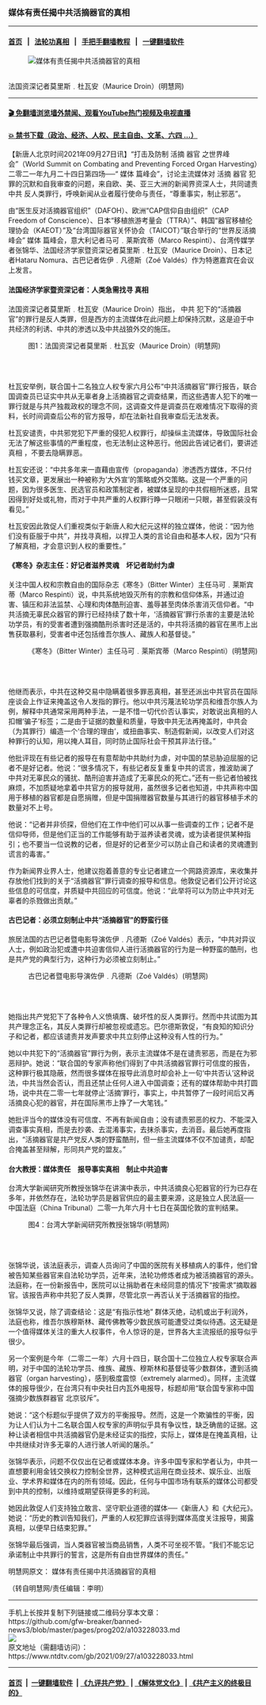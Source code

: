 ### 媒体有责任揭中共活摘器官的真相
------------------------

#### [首页](https://github.com/gfw-breaker/banned-news3/blob/master/README.md) &nbsp;&nbsp;|&nbsp;&nbsp; [法轮功真相](https://github.com/begood0513/basic/blob/master/README.md)  &nbsp;&nbsp;|&nbsp;&nbsp; [手把手翻墙教程](https://github.com/gfw-breaker/guides/wiki)  &nbsp;&nbsp;|&nbsp;&nbsp; [一键翻墙软件](https://github.com/gfw-breaker/nogfw/blob/master/README.md)  



<div><div class="featured_image">
 <figure>
  <img alt="媒体有责任揭中共活摘器官的真相" src="https://i.ntdtv.com/assets/uploads/2021/09/2021-09-27_190908-800x450.jpg"/>
 </figure><br/>
 <span class="caption">
  法国资深记者莫里斯﹒杜瓦安（Maurice Droin）(明慧网)
 </span>
</div>
</div><hr/>

#### [ 🎬  免翻墙浏览墙外禁闻、观看YouTube热门视频及电视直播](https://github.com/gfw-breaker/HelloWorld)

#### [ 💥  禁书下载（政治、经济、人权、民主自由、文革、六四 ...）](https://github.com/gfw-breaker/books/blob/master/README.md)

<div><div class="post_content" itemprop="articleBody">
 <p>
  【新唐人北京时间2021年09月27日讯】“打击及防制
  <ok href="https://www.ntdtv.com/gb/活摘.htm">
   活摘
  </ok>
  <ok href="https://www.ntdtv.com/gb/器官.htm">
   器官
  </ok>
  之世界峰会”（World Summit on Combating and Preventing Forced Organ Harvesting）二零二一年九月二十四日第四场──“
  <ok href="https://www.ntdtv.com/gb/媒体.htm">
   媒体
  </ok>
  篇峰会”，讨论主流媒体对
  <ok href="https://www.ntdtv.com/gb/活摘.htm">
   活摘
  </ok>
  <ok href="https://www.ntdtv.com/gb/器官.htm">
   器官
  </ok>
  犯罪的沉默和自我审查的问题，来自欧、美、亚三大洲的新闻界资深人士，共同谴责
  <ok href="https://www.ntdtv.com/gb/中共.htm">
   中共
  </ok>
  反人类罪行，呼唤新闻从业者履行使命与责任，“尊重事实，制止邪恶”。
 </p>
 <p>
  由“医生反对活摘器官组织”（DAFOH）、欧洲“CAP信仰自由组织”（CAP Freedom of Conscience）、日本“移植旅游考量会（TTRA）”、韩国“器官移植伦理协会（KAEOT）”及“台湾国际器官关怀协会（TAICOT）”联合举行的“世界反活摘峰会”
  <ok href="https://www.ntdtv.com/gb/媒体.htm">
   媒体
  </ok>
  篇峰会，意大利记者马可﹒莱斯宾蒂（Marco Respinti）、台湾传媒学者张锦华、法国经济学家暨资深记者莫里斯﹒杜瓦安（Maurice Droin）、日本记者Hataru Nomura、古巴记者佐伊﹒凡德斯（Zoé Valdés）作为特邀嘉宾在会议上发言。
 </p>
 <h4>
  法国经济学家暨资深记者：人类急需找寻
  <ok href="https://www.ntdtv.com/gb/真相.htm">
   真相
  </ok>
 </h4>
 <p>
  法国资深记者莫里斯﹒杜瓦安（Maurice Droin）指出，
  <ok href="https://www.ntdtv.com/gb/中共.htm">
   中共
  </ok>
  犯下的“活摘器官”的罪行是反人类罪，但是西方的主流媒体在此问题上却保持沉默，这是迫于中共经济的利诱、中共的渗透以及中共战狼外交的施压。
 </p>
 <figure class="wp-caption alignnone" id="attachment_103228039" style="width: 508px">
  <img alt="" class="size-full wp-image-103228039" src="https://i.ntdtv.com/assets/uploads/2021/09/2021-09-27_191243.jpg">
   <br/><figcaption class="wp-caption-text">
    图1：法国资深记者莫里斯﹒杜瓦安（Maurice Droin）(明慧网)
   </figcaption><br/>
  </img>
 </figure><br/>
 <p>
  杜瓦安举例，联合国十二名独立人权专家六月公布“中共活摘器官”罪行报告，联合国调查员已证实中共从无辜者身上活摘器官之调查结果，而这些遇害人犯下的唯一罪行就是与共产独裁政权的理念不同，这调查文件是调查员在艰难情况下取得的资料，长时间调查后公布的官方报导，却在法新社自我审查后无法发表。
 </p>
 <p>
  杜瓦安谴责，中共邪党犯下严重的侵犯人权罪行，却操纵主流媒体，导致国际社会无法了解这些事情的严重程度，也无法制止这种恶行。他因此告诫记者们，要讲述
  <ok href="https://www.ntdtv.com/gb/真相.htm">
   真相
  </ok>
  ，不要去隐瞒罪恶。
 </p>
 <p>
  杜瓦安还说：“中共多年来一直藉由宣传（propaganda）渗透西方媒体，不只付钱买文章，更发展出一种被称为‘大外宣’的策略或外交策略。这是一个严重的问题，因为很多医生、民选官员和政策制定者，被媒体呈现的中共假相所迷惑，且常因得到好处或礼物，而对于中共严重的人权罪行睁一只眼闭一只眼，甚至假装没有看见。”
 </p>
 <p>
  杜瓦安因此敦促人们重视类似于新唐人和大纪元这样的独立媒体，他说：“因为他们没有臣服于中共”，并找寻真相，以捍卫人类的言论自由和基本人权，因为“只有了解真相，才会意识到人权的重要性。”
 </p>
 <h4>
  《寒冬》杂志主任：好记者滋养灵魂　坏记者助纣为虐
 </h4>
 <p>
  关注中国人权和宗教自由的国际杂志《寒冬》（Bitter Winter）主任马可﹒莱斯宾蒂（Marco Respinti）说，中共系统地毁灭所有的宗教和信仰体系，并通过迫害、镇压和非法监禁、心理和肉体酷刑迫害、羞辱甚至肉体杀害消灭信仰者。“中共活摘无辜民众器官的罪行已经持续了数十年，‘活摘器官’罪行杀害的主要是法轮功学员，有的受害者遭到强摘酷刑杀害时还是活的，中共将活摘的器官在黑市上出售获取暴利，受害者中还包括维吾尔族人、藏族人和基督徒。”
 </p>
 <figure class="wp-caption alignnone" id="attachment_103228038" style="width: 508px">
  <img alt="" class="size-full wp-image-103228038" src="https://i.ntdtv.com/assets/uploads/2021/09/2021-09-27_190719.jpg">
   <br/><figcaption class="wp-caption-text">
    《寒冬》（Bitter Winter）主任马可﹒莱斯宾蒂（Marco Respinti）(明慧网)
   </figcaption><br/>
  </img>
 </figure><br/>
 <p>
  他继而表示，中共在这种交易中隐瞒着很多罪恶真相，甚至还派出中共官员在国际座谈会上作证来掩盖这令人发指的罪行。他以中共污蔑法轮功学员和维吾尔族人为例，解释中共通常采用两种手法，一是不惜一切代价否认事实，对敢说出真相的人扣帽‘骗子’标签；二是由于证据的数量和质量，导致中共无法再掩盖时，中共会（为其罪行）编造一个‘合理的理由’，或扭曲事实、制造假新闻，以改变人们对这种罪行的认知，用以掩人耳目，同时防止国际社会干预其非法行径。”
 </p>
 <p>
  他批评现在有些记者的报导在有意帮助中共助纣为虐，对中国的禁忌胁迫屈服的记者不是好记者。他说：“很多情况下，有些记者反复重复中共的谎言，推波助澜了中共对无辜民众的骚扰、酷刑迫害并造成了无辜民众的死亡。”还有一些记者怕被找麻烦，不加质疑地拿着中共官方的报导就用，虽然很多记者也知道，中共声称中国用于移植的器官都是自愿捐赠，但是中国捐赠器官数量与其进行的器官移植手术的数量对不上号。
 </p>
 <p>
  他说：“记者并非侦探，但他们在工作中他们可以从事一些调查的工作；记者不是信仰导师，但是他们正当的工作能够有助于滋养读者灵魂，或为读者提供某种指引；也不要当一位说教的记者，但是好的记者至少可以防止自己和读者的灵魂遭到谎言的毒害。”
 </p>
 <p>
  作为新闻界业界人士，他建议抱着善意的专业记者建立一个网路资源库，来收集并存放他们找到的关于“活摘器官”罪行调查的报导和信息。他敦促记者们公开讨论这些信息的可信度，并质疑中共回应的可信度。他说：“此举将可以为防止中共对无辜者的杀戮做出贡献。”
 </p>
 <h4>
  古巴记者：必须立刻制止中共“活摘器官”的野蛮行径
 </h4>
 <p>
  旅居法国的古巴记者暨电影导演佐伊﹒凡德斯（Zoé Valdés）表示，“中共对异议人士，例如政治犯或遭中共迫害信仰人进行活摘器官的行为是一种野蛮的酷刑，也是共产党的典型行为，这种行为必须被立刻制止。”
 </p>
 <figure class="wp-caption alignnone" id="attachment_103228037" style="width: 510px">
  <img alt="" class="size-full wp-image-103228037" src="https://i.ntdtv.com/assets/uploads/2021/09/2021-09-27_190707.jpg"/>
  <br/><figcaption class="wp-caption-text">
   古巴记者暨电影导演佐伊﹒凡德斯（Zoé Valdés）(明慧网)
  </figcaption><br/>
 </figure><br/>
 <p>
  她指出共产党犯下了各种令人义愤填膺、破坏性的反人类罪行。然而中共试图为其共产理念正名，其反人类罪行却被忽视或遗忘。巴尔德斯敦促，“有良知的知识分子和记者，都应该谴责并发声要求中共立刻停止这种没有人性的行为。”
 </p>
 <p>
  她以中共犯下的“活摘器官”罪行为例，表示主流媒体不是在谴责邪恶，而是在为邪恶辩护。她说：“联合国的专家声称他们得到了中共活摘器官罪行可信度的报告，这种罪行极其隐蔽，然而很多媒体在报导此消息时却会补上一句‘中共否认’这种说法，中共当然会否认，而且还禁止任何人进入中国调查；还有的媒体帮助中共打圆场，说中共在二零一七年就停止‘活摘’罪行，事实上，中共暂停了一段时间后又再活摘良心犯的器官，并在国际黑市上挣了一大笔钱。”
 </p>
 <p>
  她批评当今的媒体没有可信度、不再有新闻自由；没有谴责邪恶的权力、不能深入调查事实真相，而是去抄袭、去混淆事实，去抹杀事实，去消音。最后她再度指出，“活摘器官是共产党反人类的野蛮酷刑，但一些主流媒体不仅不加谴责，却配合掩盖甚至辩解，形同共产党的盟友。”
 </p>
 <h4>
  台大教授：媒体责任　报导事实真相　制止中共迫害
 </h4>
 <p>
  台湾大学新闻研究所教授张锦华在讲演中表示，中共活摘良心犯器官的行为已存在多年，并依然存在，法轮功学员是器官供应的最主要来源，这是独立人民法庭──中国法庭（China Tribunal）二零一九年六月十七日在英国伦敦的宣判结果。
 </p>
 <figure class="wp-caption alignnone" id="attachment_103228036" style="width: 513px">
  <img alt="" class="size-full wp-image-103228036" src="https://i.ntdtv.com/assets/uploads/2021/09/2021-09-27_190653.jpg"/>
  <br/><figcaption class="wp-caption-text">
   图4：台湾大学新闻研究所教授张锦华(明慧网)
  </figcaption><br/>
 </figure><br/>
 <p>
  张锦华说，该法庭表示，调查人员询问了中国的医院有关移植病人的事件，他们曾被告知某些器官来自法轮功学员，近年来，法轮功修炼者成为被活摘器官的源头。法庭称，在一份新报告中，医院可以让捐助者在未经同意的情况下“按需求”摘取器官。该报告声称中共犯了反人类罪，尽管北京一再否认关于活摘器官的指控。
 </p>
 <p>
  张锦华又说，除了调查结论：这是“有指示性地” 群体灭绝，动机或出于利润外，法庭也称，维吾尔族穆斯林、藏传佛教等少数民族可能遭受过类似待遇。这无疑是一个值得媒体关注的重大人权事件，令人惊讶的是，世界各大主流报纸的报导似乎很少。
 </p>
 <p>
  另一个案例是今年（二零二一年）六月十四日，联合国十二位独立人权专家联合声明，对于中国的法轮功学员、维族、藏族、穆斯林和基督徒等少数群体，遭到活摘器官（organ harvesting），感到极度震惊（extremely alarmed）。同样，主流媒体的报导很少，在台湾只有中央社日内瓦外电报导，标题却用“联合国专家称中国强摘少数族群器官 北京驳斥”。
 </p>
 <p>
  她说：“这个标题似乎提供了双方的平衡报导。然而，这是一个欺骗性的平衡，因为让人们认为十二名联合国人权专家的声明似乎具有争议性，缺乏确凿的证据。这种让读者相信中共活摘器官仍是未经证实的指控，实际上，媒体是在掩盖真相，让中共继续对许多无辜的人进行骇人听闻的屠杀。”
 </p>
 <p>
  张锦华表示，问题不仅仅出在记者或媒体本身。许多中国专家和学者认为，中共一直想要利用金钱交换权力控制全世界，这种模式运用在商业技术、娱乐业、出版业、学术界和媒体在内的所有领域。因此，任何与中国市场有联系的媒体公司都受到中共的控制，以维持或期望获得更多的利润。
 </p>
 <p>
  她因此敦促人们支持独立敢言、坚守职业道德的媒体──《新唐人》和《大纪元》。她说：“历史的教训告知我们，严重的人权犯罪应该得到媒体高度关注报导，揭露真相，以便早日结束犯罪。”
 </p>
 <p>
  张锦华最后强调，当人类器官被当商品销售，人类不可坐视不管。“我们不能忘记承诺制止中共罪行的誓言，这是所有自由世界媒体的责任。”
 </p>
 <p>
  明慧网原文：
  <ok href="https://big5.minghui.org/mh/articles/2021/9/27/%E5%AA%92%E9%AB%94%E6%9C%89%E8%B2%AC%E4%BB%BB%E6%8F%AD%E4%B8%AD%E5%85%B1%E6%B4%BB%E6%91%98%E5%99%A8%E5%AE%98%E7%9A%84%E7%9C%9F%E7%9B%B8-431930.html">
   媒体有责任揭中共活摘器官的真相
  </ok>
 </p>
 <p>
  （转自明慧网/责任编辑：李明）
 </p>
 <div class="single_ad">
 </div>
</div>
</div>
<hr/>
手机上长按并复制下列链接或二维码分享本文章：<br/>
https://github.com/gfw-breaker/banned-news3/blob/master/pages/prog202/a103228033.md <br/>
<a href='https://github.com/gfw-breaker/banned-news3/blob/master/pages/prog202/a103228033.md'><img src='https://github.com/gfw-breaker/banned-news3/blob/master/pages/prog202/a103228033.md.png'/></a> <br/>
原文地址（需翻墙访问）：https://www.ntdtv.com/gb/2021/09/27/a103228033.html


------------------------
#### [首页](https://github.com/gfw-breaker/banned-news3/blob/master/README.md) &nbsp;|&nbsp; [一键翻墙软件](https://github.com/gfw-breaker/nogfw/blob/master/README.md) &nbsp;| [《九评共产党》](https://github.com/gfw-breaker/9ping.md/blob/master/README.md#九评之一评共产党是什么) | [《解体党文化》](https://github.com/gfw-breaker/jtdwh.md/blob/master/README.md) | [《共产主义的终极目的》](https://github.com/gfw-breaker/gczydzjmd.md/blob/master/README.md)


<img src='http://gfw-breaker.win/banned-news3/pages/prog202/a103228033.md' width='0px' height='0px'/>